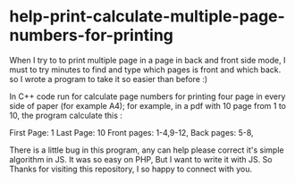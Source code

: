 # help-print-calculate-multiple-page-numbers-for-printing
When I try to to print multiple page in a page in back and front side mode, I must to try minutes to find and type which pages is front and which back. so I wrote a program to take it so easier than before :)

In C++ code run for calculate page numbers for printing four page in every side of paper (for example A4);
for example, in a pdf with 10 page from 1 to 10, the program calculate this :

First Page: 1
Last Page: 10
Front pages:
1-4,9-12,
Back pages:
5-8,

There is a little bug in this program, any can help please correct it's simple algorithm in JS.
It was so easy on PHP, But I want to write it with JS.
So Thanks for visiting this repository, I so happy to connect with you.
